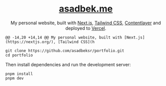 <div align="center">
    <a href="https://asadbek.me"><h1 align="center">asadbek.me</h1></a>

My personal website, built with [Next.js](https://nextjs.org/), [Tailwind CSS](https://tailwindcss.com/), [Contentlayer](https://www.contentlayer.dev/) and deployed to [Vercel](https://vercel.com/).

</div>

	@@ -14,20 +14,14 @@ My personal website, built with [Next.js](https://nextjs.org/), [Tailwind CSS](h


```sh-session
git clone https://github.com/asadbeksr/portfolio.git
cd portfolio
```


Then install dependencies and run the development server:
```sh-session
pnpm install
pnpm dev
```